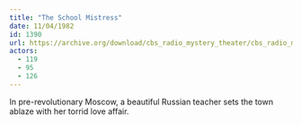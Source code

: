 ```yaml
---
title: "The School Mistress"
date: 11/04/1982
id: 1390
url: https://archive.org/download/cbs_radio_mystery_theater/cbs_radio_mystery_theater-1351-1399.zip/cbs_radio_mystery_theater-1351-1399%2Fcbsrmt_1390_the_school_mistress.mp3
actors:
  - 119
  - 95
  - 126
---
```

In pre-revolutionary Moscow, a beautiful Russian teacher sets the town ablaze with her torrid love affair.
